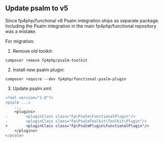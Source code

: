 ## Update psalm to v5

Since fp4php/functional v6 Psalm integration ships as separate package.
Including the Psalm integration in the main fp4php/functional repository was a mistake.

For migration:

1. Remove old toolkit:

```shell
composer remove fp4php/psalm-toolkit
```

2. Install new psalm plugin:

```shell
composer require --dev fp4php/functional-psalm-plugin
```

3. Update psalm.xml:

```diff
<?xml version="1.0"?>
<psalm ...>
    ...
    <plugins>
-        <pluginClass class="Fp\Psalm\FunctionalPlugin"/>
-        <pluginClass class="Fp\PsalmToolkit\Toolkit\Plugin"/>
+        <pluginClass class="Fp\PsalmPlugin\FunctionalPlugin"/>
    </plugins>
</psalm>
```
